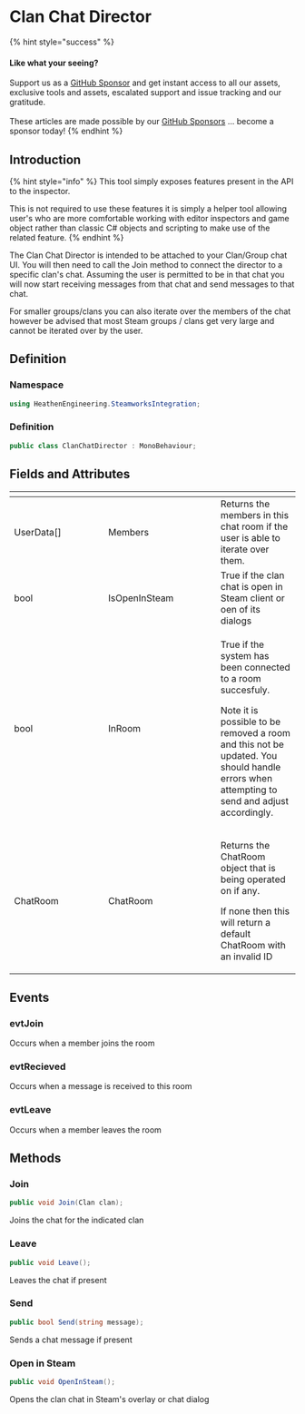 # Clan Chat Director

{% hint style="success" %}
#### Like what your seeing?

Support us as a [GitHub Sponsor](../../../../become-a-sponsor/) and get instant access to all our assets, exclusive tools and assets, escalated support and issue tracking and our gratitude.\
\
These articles are made possible by our [GitHub Sponsors](../../../../become-a-sponsor/) ... become a sponsor today!
{% endhint %}

## &#x20;Introduction

{% hint style="info" %}
This tool simply exposes features present in the API to the inspector.



This is not required to use these features it is simply a helper tool allowing user's who are more comfortable working with editor inspectors and game object rather than classic C# objects and scripting to make use of the related feature.
{% endhint %}

The Clan Chat Director is intended to be attached to your Clan/Group chat UI. You will then need to call the Join method to connect the director to a specific clan's chat. Assuming the user is permitted to be in that chat you will now start receiving messages from that chat and send messages to that chat.&#x20;

For smaller groups/clans you can also iterate over the members of the chat however be advised that most Steam groups / clans get very large and cannot be iterated over by the user.

## Definition

### Namespace

```csharp
using HeathenEngineering.SteamworksIntegration;
```

### Definition

```csharp
public class ClanChatDirector : MonoBehaviour;
```

## Fields and Attributes

<table><thead><tr><th width="150"></th><th width="182.05438239668894"></th><th></th></tr></thead><tbody><tr><td>UserData[]</td><td>Members</td><td>Returns the members in this chat room if the user is able to iterate over them.</td></tr><tr><td>bool</td><td>IsOpenInSteam</td><td>True if the clan chat is open in Steam client or oen of its dialogs</td></tr><tr><td>bool</td><td>InRoom</td><td><p>True if the system has been connected to a room succesfuly.</p><p></p><p>Note it is possible to be removed a room and this not be updated. You should handle errors when attempting to send and adjust accordingly.</p></td></tr><tr><td>ChatRoom</td><td>ChatRoom</td><td><p>Returns the ChatRoom object that is being operated on if any.</p><p></p><p>If none then this will return a default ChatRoom with an invalid ID</p></td></tr></tbody></table>

## Events

### evtJoin

Occurs when a member joins the room

### evtRecieved

Occurs when a message is received to this room

### evtLeave

Occurs when a member leaves the room

## Methods

### Join

```csharp
public void Join(Clan clan);
```

Joins the chat for the indicated clan

### Leave

```csharp
public void Leave();
```

Leaves the chat if present

### Send

```csharp
public bool Send(string message);
```

Sends a chat message if present

### Open in Steam

```csharp
public void OpenInSteam();
```

Opens the clan chat in Steam's overlay or chat dialog

